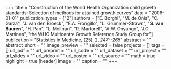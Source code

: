 +++
title = "Construction of the World Health Organization child growth standards: Selection of methods for attained growth curves"
date = "2006-01-01"
publication_types = ["2"]
authors = ["E. Borghi", "M. de Onis", "C. Garza", "J. van den Broeck", "E.A. Frongillo", "L. Grummer-Strawn", "**S. van Buuren**", "H. Pan", "L. Molinari", "R. Martorell", "A.W. Onyango", "J.C. Martines", "the WHO Multicentre Growth Reference Study Group for"]
publication = "Statistics in Medicine, (25), 2, _247--265_"
abstract = ""
abstract_short = ""
image_preview = ""
selected = false
projects = []
tags = []
url_pdf = ""
url_preprint = ""
url_code = ""
url_dataset = ""
url_project = ""
url_slides = ""
url_video = ""
url_poster = ""
url_source = ""
math = true
highlight = true
[header]
image = ""
caption = ""
+++
